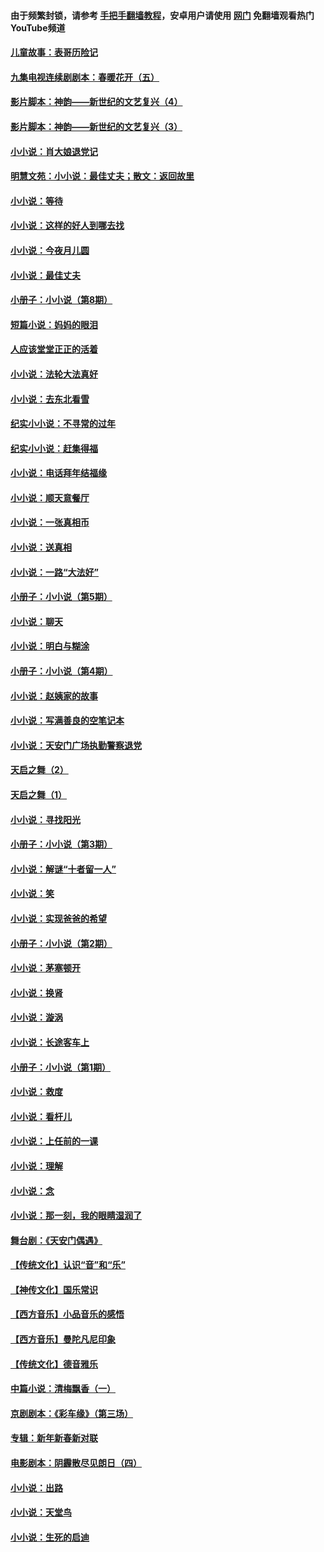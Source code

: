#### 由于频繁封锁，请参考 [手把手翻墙教程](https://github.com/gfw-breaker/guides/wiki/)，安卓用户请使用 [网门](https://github.com/gfw-breaker/nogfw/blob/master/dl.md?t=06061600) 免翻墙观看热门YouTube频道 

#### [儿童故事：表哥历险记](../pages/328/383535.md?t=06061600) 

#### [九集电视连续剧剧本：春暖花开（五）](../pages/328/275919.md?t=06061600) 

#### [影片脚本：神韵——新世纪的文艺复兴（4）](../pages/328/266089.md?t=06061600) 

#### [影片脚本：神韵——新世纪的文艺复兴（3）](../pages/328/266087.md?t=06061600) 

#### [小小说：肖大娘退党记](../pages/328/239807.md?t=06061600) 

#### [明慧文苑：小小说：最佳丈夫；散文：返回故里](../pages/328/3439.md?t=06061600) 

#### [小小说：等待](../pages/328/223927.md?t=06061600) 

#### [小小说：这样的好人到哪去找](../pages/328/209396.md?t=06061600) 

#### [小小说：今夜月儿圆](../pages/328/193588.md?t=06061600) 

#### [小小说：最佳丈夫](../pages/328/190938.md?t=06061600) 

#### [小册子：小小说（第8期）](../pages/328/188202.md?t=06061600) 

#### [短篇小说：妈妈的眼泪](../pages/328/187712.md?t=06061600) 

#### [人应该堂堂正正的活着](../pages/328/182430.md?t=06061600) 

#### [小小说：法轮大法真好](../pages/328/174669.md?t=06061600) 

#### [小小说：去东北看雪](../pages/328/173882.md?t=06061600) 

#### [纪实小小说：不寻常的过年](../pages/328/173187.md?t=06061600) 

#### [纪实小小说：赶集得福](../pages/328/172652.md?t=06061600) 

#### [小小说：电话拜年结福缘](../pages/328/172533.md?t=06061600) 

#### [小小说：顺天意餐厅](../pages/328/170182.md?t=06061600) 

#### [小小说：一张真相币](../pages/328/169410.md?t=06061600) 

#### [小小说：送真相](../pages/328/166713.md?t=06061600) 

#### [小小说：一路“大法好”](../pages/328/162016.md?t=06061600) 

#### [小册子：小小说（第5期）](../pages/328/161131.md?t=06061600) 

#### [小小说：聊天](../pages/328/159640.md?t=06061600) 

#### [小小说：明白与糊涂](../pages/328/158101.md?t=06061600) 

#### [小册子：小小说（第4期）](../pages/328/158006.md?t=06061600) 

#### [小小说：赵姨家的故事](../pages/328/157843.md?t=06061600) 

#### [小小说：写满善良的空笔记本](../pages/328/157382.md?t=06061600) 

#### [小小说：天安门广场执勤警察退党](../pages/328/156982.md?t=06061600) 

#### [天启之舞（2）](../pages/328/153440.md?t=06061600) 

#### [天启之舞（1）](../pages/328/153439.md?t=06061600) 

#### [小小说：寻找阳光](../pages/328/153065.md?t=06061600) 

#### [小册子：小小说（第3期）](../pages/328/151715.md?t=06061600) 

#### [小小说：解谜“十者留一人”](../pages/328/148967.md?t=06061600) 

#### [小小说：笑](../pages/328/148905.md?t=06061600) 

#### [小小说：实现爸爸的希望](../pages/328/148096.md?t=06061600) 

#### [小册子：小小说（第2期）](../pages/328/147214.md?t=06061600) 

#### [小小说：茅塞顿开](../pages/328/147030.md?t=06061600) 

#### [小小说：换肾](../pages/328/146770.md?t=06061600) 

#### [小小说：漩涡](../pages/328/146683.md?t=06061600) 

#### [小小说：长途客车上](../pages/328/145076.md?t=06061600) 

#### [小册子：小小说（第1期）](../pages/328/143963.md?t=06061600) 

#### [小小说：救度](../pages/328/143927.md?t=06061600) 

#### [小小说：看杆儿](../pages/328/142137.md?t=06061600) 

#### [小小说：上任前的一课](../pages/328/140808.md?t=06061600) 

#### [小小说：理解](../pages/328/140476.md?t=06061600) 

#### [小小说：念](../pages/328/139513.md?t=06061600) 

#### [小小说：那一刻，我的眼睛湿润了](../pages/328/138476.md?t=06061600) 

#### [舞台剧：《天安门偶遇》](../pages/328/117155.md?t=06061600) 

#### [【传统文化】认识“音”和“乐”](../pages/328/108667.md?t=06061600) 

#### [【神传文化】国乐常识](../pages/328/104225.md?t=06061600) 

#### [【西方音乐】小品音乐的感悟](../pages/328/102924.md?t=06061600) 

#### [【西方音乐】曼陀凡尼印象](../pages/328/102922.md?t=06061600) 

#### [【传统文化】德音雅乐](../pages/328/102923.md?t=06061600) 

#### [中篇小说：清梅飘香（一）](../pages/328/101058.md?t=06061600) 

#### [京剧剧本：《彩车缘》（第三场）](../pages/328/96434.md?t=06061600) 

#### [专辑：新年新春新对联](../pages/328/94991.md?t=06061600) 

#### [电影剧本：阴霾散尽见朗日（四）](../pages/328/87081.md?t=06061600) 

#### [小小说：出路](../pages/328/84848.md?t=06061600) 

#### [小小说：天堂鸟](../pages/328/83084.md?t=06061600) 

#### [小小说：生死的启迪](../pages/328/70977.md?t=06061600) 

